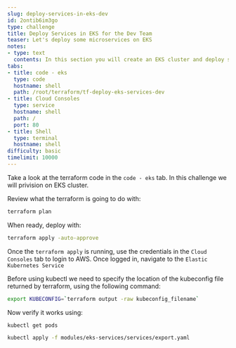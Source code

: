 ```yaml
---
slug: deploy-services-in-eks-dev
id: 2ontib6im3go
type: challenge
title: Deploy Services in EKS for the Dev Team
teaser: Let's deploy some microservices on EKS
notes:
- type: text
  contents: In this section you will create an EKS cluster and deploy some services.
tabs:
- title: code - eks
  type: code
  hostname: shell
  path: /root/terraform/tf-deploy-eks-services-dev
- title: Cloud Consoles
  type: service
  hostname: shell
  path: /
  port: 80
- title: Shell
  type: terminal
  hostname: shell
difficulty: basic
timelimit: 10000
---
```


Take a look at the terraform code in the `code - eks` tab. In this challenge we will privision on EKS cluster.

Review what the terraform is going to do with:

```sh
terraform plan
```

When ready, deploy with:
```sh
terraform apply -auto-approve
```

Once the `terraform apply` is running, use the credentials in the `Cloud Consoles` tab to login to AWS. Once logged in, navigate to the `Elastic Kubernetes Service`

Before using kubectl we need to specify the location of the kubeconfig file returned by terraform, using the following command:
```sh
export KUBECONFIG=`terraform output -raw kubeconfig_filename`
```

Now verify it works using:
```sh
kubectl get pods
```


```sh
kubectl apply -f modules/eks-services/services/export.yaml
```